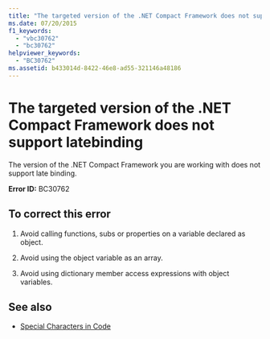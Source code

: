 ```yaml
---
title: "The targeted version of the .NET Compact Framework does not support latebinding"
ms.date: 07/20/2015
f1_keywords: 
  - "vbc30762"
  - "bc30762"
helpviewer_keywords: 
  - "BC30762"
ms.assetid: b433014d-8422-46e8-ad55-321146a48186
---
```

# The targeted version of the .NET Compact Framework does not support latebinding
The version of the .NET Compact Framework you are working with does not support late binding.  
  
 **Error ID:** BC30762  
  
## To correct this error  
  
1.  Avoid calling functions, subs or properties on a variable declared as object.  
  
2.  Avoid using the object variable as an array.  
  
3.  Avoid using dictionary member access expressions with object variables.  
  
## See also

- [Special Characters in Code](../../visual-basic/programming-guide/program-structure/special-characters-in-code.md)
